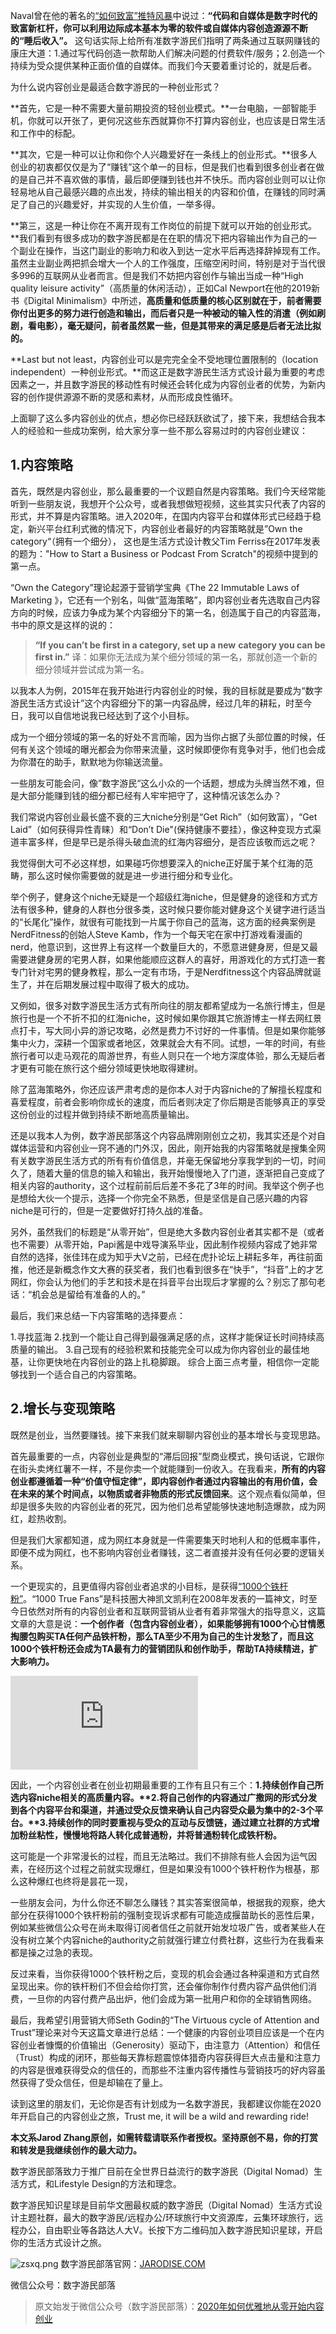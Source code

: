 Naval曾在他的著名的[“如何致富”推特风暴](http://mp.weixin.qq.com/s?__biz=MzIyMjAwNzAzNg==&mid=2650207732&idx=1&sn=648de1e48e356fdd46c26e256a858603&chksm=f0364e67c741c77138d3eda538fd4fe27b57b62e414bb5f843b811b583f39f9e7180206daa97&scene=21#wechat_redirect)中说过：**“代码和自媒体是数字时代的致富新杠杆，你可以利用边际成本基本为零的软件或自媒体内容创造源源不断的“睡后收入”。** 这句话实际上给所有准数字游民们指明了两条通过互联网赚钱的康庄大道：1.通过写代码创造一款帮助人们解决问题的付费软件/服务；2.创造一个持续为受众提供某种正面价值的自媒体。而我们今天要着重讨论的，就是后者。


为什么说内容创业是最适合数字游民的一种创业形式？

**首先，它是一种不需要大量前期投资的轻创业模式。**一台电脑，一部智能手机，你就可以开张了，更何况这些东西就算你不打算内容创业，也应该是日常生活和工作中的标配。

**其次，它是一种可以让你和你个人兴趣爱好在一条线上的创业形式。**很多人创业的初衷都仅仅是为了“赚钱”这个单一的目标，但是我们也看到很多创业者在做的是自己并不喜欢做的事情，最后即便赚到钱也并不快乐。而内容创业则可以让你轻易地从自己最感兴趣的点出发，持续的输出相关的内容和价值，在赚钱的同时满足了自己的兴趣爱好，并实现的人生价值，一举多得。

**第三，这是一种让你在不离开现有工作岗位的前提下就可以开始的创业形式。**我们看到有很多成功的数字游民都是在在职的情况下把内容输出作为自己的一个副业在操作，当这门副业的影响力和收入到达一定水平后再选择辞掉现有工作。虽然主业副业两把抓会增大一个人的工作强度，压缩空闲时间，特别是对于当代很多996的互联网从业者而言。但是我们不妨把内容创作与输出当成一种“High quality leisure activity”（高质量的休闲活动），正如Cal Newport在他的2019新书《Digital Minimalism》中所述，**高质量和低质量的核心区别就在于，前者需要你付出更多的努力进行创造和输出，而后者只是一种被动的输入性的消遣（例如刷剧，看电影），毫无疑问，前者虽然累一些，但是其带来的满足感是后者无法比拟的。**

**Last but not least，内容创业可以是完完全全不受地理位置限制的（location independent）一种创业形式。**而这正是数字游民生活方式设计最为重要的考虑因素之一，并且数字游民的移动性有时候还会转化成为内容创业者的优势，为新内容的创作提供源源不断的灵感和素材，从而形成良性循环。

上面聊了这么多内容创业的优点，想必你已经跃跃欲试了，接下来，我想结合我本人的经验和一些成功案例，给大家分享一些不那么容易过时的内容创业建议：

## 1.内容策略

首先，既然是内容创业，那么最重要的一个议题自然是内容策略。我们今天经常能听到一些朋友说，我想开个公众号，或者我想做短视频，这些其实只代表了内容的形式，并不算是内容策略。进入2020年，在国内内容平台和媒体形式已经趋于稳定，新兴平台红利式微的情况下，内容创业者最好的内容策略就是”Own the category“（拥有一个细分）， 这也是生活方式设计教父Tim Ferriss在2017年发表的题为："How to Start a Business or Podcast From Scratch"的视频中提到的第一点。

“Own the Category”理论起源于营销学宝典《The 22 Immutable Laws of Marketing 》，它还有一个别名，叫做“蓝海策略”，即内容创业者先选取自己内容方向的时候，应该力争成为某个内容细分下的第一名，创造属于自己的内容蓝海，书中的原文是这样的说的：

> **“If you can’t be first in a category, set up a new** **category you can be first in.”** 译：如果你无法成为某个细分领域的第一名，那就创造一个新的细分领域并尝试成为第一名。

以我本人为例，2015年在我开始进行内容创业的时候，我的目标就是要成为“数字游民生活方式设计”这个内容细分下的第一内容品牌，经过几年的耕耘，时至今日，我可以自信地说我已经达到了这个小目标。

成为一个细分领域的第一名的好处不言而喻，因为当你占据了头部位置的时候，任何有关这个领域的曝光都会为你带来流量，这时候即便你有竞争对手，他们也会成为你潜在的助手，默默地为你输送流量。

一些朋友可能会问，像”数字游民“这么小众的一个话题，想成为头牌当然不难，但是大部分能赚到钱的细分都已经有人牢牢把守了，这种情况该怎么办？

我们常说内容创业最长盛不衰的三大niche分别是“Get Rich”（如何致富），“Get Laid”（如何获得异性青睐）和“Don’t Die"(保持健康不要挂），像这种变现方式渠道丰富多样，但是早已是杀得头破血流的红海内容细分，是否应该敬而远之呢？

我觉得倒大可不必这样想，如果碰巧你想要深入的niche正好属于某个红海的范畴，那么这时候你需要做的就是进一步进行细分和专业化。

举个例子，健身这个niche无疑是一个超级红海niche，但是健身的途径和方式方法有很多种，健身的人群也分很多类，这时候只要你能对健身这个关键字进行适当的“长尾化”操作，就很有可能找到一片属于你自己的蓝海，这方面的经典案例是NerdFitness的创始人Steve Kamb，作为一个每天宅在家中打游戏看漫画的nerd，他意识到，这世界上有这样一个数量巨大的，不愿意进健身房，但是又最需要进健身房的宅男人群，如果他能顺应这群人的喜好，用游戏化的方式打造一套专门针对宅男的健身教程，那么一定有市场，于是Nerdfitness这个内容品牌就诞生了，并在后期发展过程中取得了极大的成功。


又例如，很多对数字游民生活方式有所向往的朋友都希望成为一名旅行博主，但是旅行也是一个不折不扣的红海niche，这时候如果你跟其它旅游博主一样去网红景点打卡，写大同小异的游记攻略，必然是费力不讨好的一件事情。但是如果你能够集中火力，深耕一个国家或者地区，效果就会大有不同。试想，一年的时间，有些旅行者可以走马观花的周游世界，有些人则只在一个地方深度体验，那么无疑后者才更有可能在旅行这个细分领域更快地取得建树。

除了蓝海策略外，你还应该严肃考虑的是你本人对于内容niche的了解擅长程度和喜爱程度，前者会影响你成长的速度，而后者则决定了你后期是否能够真正的享受这份创业的过程并做到持续不断地高质量输出。

还是以我本人为例，数字游民部落这个内容品牌刚刚创立之初，我其实还是个对自媒体运营和内容创业一窍不通的门外汉，因此，刚开始我的内容策略就是搜集全网有关数字游民生活方式的所有有价值信息，并毫无保留地分享我学到的一切，时间久了，随着大量的信息的输入和输出，我开始慢慢地入了门道，逐渐把自己变成了相关内容的authority，这个过程前前后后差不多花了3年的时间。我举这个例子也是想给大伙一个提示，选择一个你完全不熟悉，但是坚信是自己感兴趣的内容niche是可行的，但是一定要做好打持久战的准备。

另外，虽然我们的标题是“从零开始”，但是绝大多数内容创业者其实都不是（或者也不需要）从零开始，Papi酱是中戏导演系毕业，因此制作视频内容成了她非常自然的选择，张佳玮在成为知乎大V之前，已经在虎扑论坛上耕耘多年，再往前面推，他还是新概念作文大赛的获奖者，我们也看到很多在“快手”，“抖音”上的才艺网红，你会认为他们的手艺和技术是在抖音平台出现后才掌握的么？别忘了那句老话：“机会总是留给有准备的人的。”

最后，我们来总结一下内容策略的选择要点：

1.寻找蓝海 
2.找到一个能让自己得到最强满足感的点，这样才能保证长时间持续高质量的输出。
3.自己现有的经验积累和技能完全可以成为你内容创业的最佳地基，让你更快地在内容创业的路上扎稳脚跟。
综合上面三点考量，相信你一定能够找到一个适合自己的内容策略。

## 2.增长与变现策略

既然是创业，当然要赚钱。接下来我们就来聊聊内容创业的基本增长与变现思路。

首先最重要的一点，内容创业是典型的“滞后回报”型商业模式，换句话说，它跟你在街头卖烤红薯不一样，不是你卖一个就能赚到一份收入。在我看来，**所有的内容创业都遵循着一种“价值守恒定律”，即内容创作者通过内容输出的有用价值，会在未来的某个时间点，以物质或者非物质的形式反馈回来**。这个观点看似简单，但却是很多失败的内容创业者的死咒，因为他们总希望能够快速地制造爆款，成为网红，趁热收割。

但是我们大家都知道，成为网红本身就是一件需要集天时地利人和的低概率事件，即便不成为网红，也不影响内容创业者赚钱，这二者直接并没有任何必要的逻辑关系。

一个更现实的，且更值得内容创业者追求的小目标，是获得[“1000个铁杆粉”](http://mp.weixin.qq.com/s?__biz=MzIyMjAwNzAzNg==&mid=2650207361&idx=1&sn=19351e1cced0f629b6ebe2d13b34b5d8&chksm=f0364f12c741c604e2c26c5572110a2f40a1cadddc1aa0b97ee37b9fdc24bb5d13c357f3c14f&scene=21#wechat_redirect)。“1000 True Fans”是科技圈大神凯文凯利在2008年发表的一篇神文，时至今日依然对所有的内容创业者和互联网营销从业者有着非常强大的指导意义，这篇文章的大意是说：**一个创作者（包含内容创业者），如果能够拥有1000个心甘情愿掏腰包购买TA任何产品铁杆粉，那么TA至少不用为自己的生计发愁了，而且这1000个铁杆粉还会成为TA最有力的营销团队和创作助手，帮助TA持续精进，扩大影响力。**

![](https://cdn.hashnode.com/res/hashnode/image/upload/v1614469208057/6wm5WepLW.html?auto=compress,format&format=webp)

因此，一个内容创业者在创业初期最重要的工作有且只有三个：**1.持续创作自己所选内容niche相关的高质量内容。\*\***2.将自己创作的内容通过广撒网的形式分发到各个内容平台和渠道，并通过受众反馈来确认自己内容受众最为集中的2-3个平台。**\*\*3.持续创作的同时要重视与受众的互动与反馈链，通过建立社群的方式增加粉丝粘性，慢慢地将路人转化成普通粉，并将普通粉转化成铁杆粉。**

这可能是一个非常漫长的过程，而且无法略过。我们不排除有些人会因为运气因素，在经历这个过程之前就实现爆红，但是如果没有1000个铁杆粉作为根基，那么这种爆红也终将是昙花一现，

一些朋友会问，为什么你还不聊怎么赚钱？其实答案很简单，根据我的观察，绝大部分在获得1000个铁杆粉前的强制变现诉求都有可能造成揠苗助长的恶性后果，例如某些微信公众号在尚未取得订阅者信任之前就开始发垃圾广告，或者某些人在没有树立某个内容niche的authority之前就强行建立付费社群，这些行为在我看来都是操之过急的表现。

反过来看，当你获得1000个铁杆粉之后，变现的机会会通过各种渠道和方式自然呈现出来。你的铁杆粉们不但会给你打赏，还会催你制作付费内容产品供他们消费，一旦你的内容付费产品出炉，他们会成为第一批用户和你的全球销售网络。

最后，我希望引用营销大师Seth Godin的“The Virtuous cycle of Attention and Trust”理论来对今天这篇文章进行总结：一个健康的内容创业项目应该是一个在内容创业者慷慨的价值输出（Generosity）驱动下，由注意力（Attention）和信任（Trust）构成的闭环，那些每天靠标题震惊体猎奇内容获得巨大点击量和注意力的内容是很难获得受众的信任的，而那些不注重内容传播性与营销技巧的好内容虽然获得了受众信任，但是却输在了量上。

读到这里的朋友们，无论你是否有计划成为一名数字游民，我都建议你能在2020年开启自己的内容创业之旅，Trust me, it will be a wild and rewarding ride!

**本文系Jarod Zhang原创，如需转载请联系作者授权。坚持原创不易，你的打赏和转发是我继续创作的最大动力。**

数字游民部落致力于推广目前在全世界日益流行的数字游民（Digital Nomad）生活方式，和Lifestyle Design的方法和理念。

数字游民知识星球是目前华文圈最权威的数字游民（Digital Nomad）生活方式设计主题社群，最大的数字游民/远程办公/环球旅行中文资源库，云集环球旅行，远程办公，自由职业等各路达人大V。长按下方二维码加入数字游民知识星球，开启你的生活方式设计之旅。

![zsxq.png](https://cdn.hashnode.com/res/hashnode/image/upload/v1614557061336/M7QebIeMX.png?auto=compress,format&format=webp) 数字游民部落官网：[JARODISE.COM](http://jarodise.com/)

微信公众号：数字游民部落

> 原文始发于微信公众号（数字游民部落）：[2020年如何优雅地从零开始内容创业](http://mp.weixin.qq.com/s?__biz=MzIyMjAwNzAzNg==&mid=2650207870&idx=1&sn=2395f807ff7d48017056c13d81ed8cc3&chksm=f0364dedc741c4fb63b8ced855e914cfbcb983232e09873b26d1946930c200ef2d5c3da38efe&token=485099786&lang=zh_CN#rd)